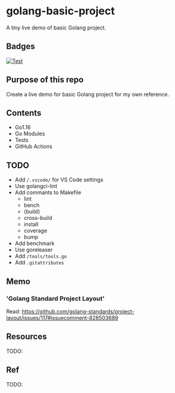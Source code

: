 # golang-basic-project

A tiny live demo of basic Golang project.

## Badges

[![Test](https://github.com/rnazmolab/golang-basic-project/actions/workflows/test.yml/badge.svg)](https://github.com/rnazmolab/golang-basic-project/actions/workflows/test.yml)

## Purpose of this repo

Create a live demo for basic Golang project for my own reference.

## Contents

- Go1.16
- Go Modules
- Tests
- GitHub Actions

## TODO

- Add `/.vscode/` for VS Code settings
- Use golangci-lint
- Add commants to Makefile
  - lint
  - bench
  - (build)
  - cross-build
  - install
  - coverage
  - bump
- Add benchmark
- Use goreleaser
- Add `/tools/tools.go`
- Add `.gitattributes`

## Memo

### 'Golang Standard Project Layout'

Read: https://github.com/golang-standards/project-layout/issues/117#issuecomment-828503689

## Resources

TODO:

## Ref

TODO:
